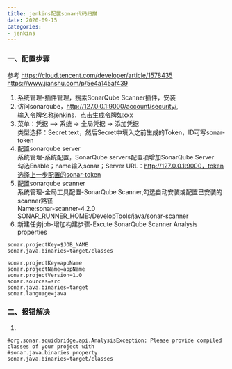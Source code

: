 ```yaml
---
title: jenkins配置sonar代码扫描
date: 2020-09-15
categories:
- jenkins
---
```

### 一、配置步骤
参考
https://cloud.tencent.com/developer/article/1578435  
https://www.jianshu.com/p/5e4a145af439  
1. 系统管理-插件管理，搜索SonarQube Scanner插件，安装
2. 访问sonarqube，http://127.0.0.1:9000/account/security/,  
输入令牌名称jenkins，点击生成令牌如xxx
3. 菜单：凭据 —> 系统 -> 全局凭据 -> 添加凭据  
类型选择：Secret text，然后Secret中填入之前生成的Token，ID可写sonar-token
4. 配置sonarqube server  
系统管理-系统配置，SonarQube servers配置项增加SonarQube Server  
勾选Enable；name输入sonar；Server URL：http://127.0.0.1:9000，token选择上一步配置的sonar-token
5. 配置sonarqube scanner  
系统管理-全局工具配置-SonarQube Scanner,勾选自动安装或配置已安装的scanner路径  
Name:sonar-scanner-4.2.0  
SONAR_RUNNER_HOME:/DevelopTools/java/sonar-scanner  
6. 新建任务job-增加构建步骤-Excute SonarQube Scanner
Analysis properties
```
sonar.projectKey=$JOB_NAME
sonar.java.binaries=target/classes
```
```
sonar.projectKey=appName
sonar.projectName=appName
sonar.projectVersion=1.0
sonar.sources=src
sonar.java.binaries=target
sonar.language=java
```
### 二、报错解决
1. 
```
#org.sonar.squidbridge.api.AnalysisException: Please provide compiled classes of your project with 
#sonar.java.binaries property
sonar.java.binaries=target/classes
```